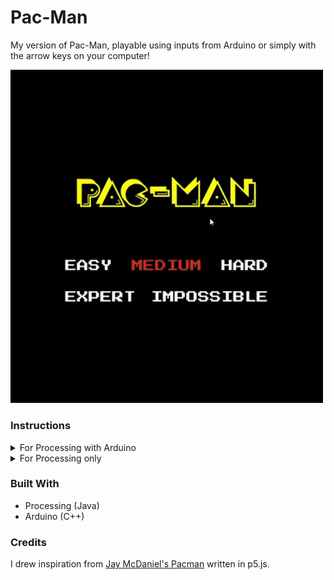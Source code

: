 # Pac-Man
My version of Pac-Man, playable using inputs from Arduino or simply with the arrow keys on your computer!

<img src="pacman.gif" width = 500>

### Instructions
<details>
  <summary>For Processing with Arduino</summary>
  <br/>
  My Arduino circuit consists of four momentary switches with a potentiometer. The switches provide directional input for the Pac-Man sprite, while the potentiometer can be used to select the level of difficulty in the start screen. The PacMan_Processing and PacMan_Arduino folders contain all files and code needed for this configuration.
  
  <img src="finalSchematic_1[1].jpg" width=400>  <img src="20200624_135018[1].jpg" width=400>
  
</details>

<details>
  <summary>For Processing only</summary>
  <br/>
  The PacMan_ComputerOnly folder contains all files and code needed for this configuration.
  
</details>

### Built With

- Processing (Java)
- Arduino (C++)

### Credits 

I drew inspiration from [Jay McDaniel's Pacman](https://github.com/JayMcDaniel/pacman/tree/master/localhost/pacman) written in p5.js.
